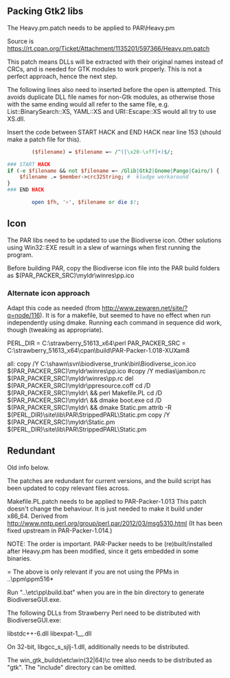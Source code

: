 ## Packing Gtk2 libs ##

The Heavy.pm.patch needs to be applied to PAR\Heavy.pm

Source is https://rt.cpan.org/Ticket/Attachment/1135201/597366/Heavy.pm.patch

This patch means DLLs will be extracted with their original names instead of CRCs,
and is needed for GTK modules to work properly.  This is not a perfect approach,
hence the next step. 

The following lines also need to inserted before the open is attempted.
This avoids duplicate DLL file names for non-Gtk modules, as otherwise those
with the same ending would all refer to the same file,
e.g. List::BinarySearch::XS, YAML::XS and URI::Escape::XS would
all try to use XS.dll.

Insert the code between START HACK and END HACK near line 153
 (should make a patch file for this).

```perl
        ($filename) = $filename =~ /^([\x20-\xff]+)$/;

### START HACK 
if (-e $filename && not $filename =~ /Glib|Gtk2|Gnome|Pango|Cairo/) {
    $filename .= $member->crc32String; #  kludge workaround
}
### END HACK

        open $fh, '>', $filename or die $!;
```

## Icon ##

The PAR libs need to be updated to use the Biodiverse icon.
Other solutions using Win32::EXE result in a slew of warnings
when first running the program.

Before building PAR, copy the Biodiverse icon file into the PAR build folders 
as $(PAR_PACKER_SRC)\myldr\winres\pp.ico


### Alternate icon approach ###

Adapt this code as needed (from http://www.zewaren.net/site/?q=node/116).
It is for a makefile, but seemed to have no effect when run independently using dmake.
Running each command in sequence did work, though (tweaking as appropriate).


PERL_DIR = C:\strawberry_51613_x64\perl
PAR_PACKER_SRC = C:\strawberry_51613_x64\cpan\build\PAR-Packer-1.018-XUXam8

all:
    copy /Y C:\shawn\svn\biodiverse_trunk\bin\Biodiverse_icon.ico $(PAR_PACKER_SRC)\myldr\winres\pp.ico
    #copy /Y medias\jambon.rc $(PAR_PACKER_SRC)\myldr\winres\pp.rc
    del $(PAR_PACKER_SRC)\myldr\ppresource.coff
    cd /D $(PAR_PACKER_SRC)\myldr\ && perl Makefile.PL
    cd /D $(PAR_PACKER_SRC)\myldr\ && dmake boot.exe
    cd /D $(PAR_PACKER_SRC)\myldr\ && dmake Static.pm
    attrib -R $(PERL_DIR)\site\lib\PAR\StrippedPARL\Static.pm
    copy /Y $(PAR_PACKER_SRC)\myldr\Static.pm $(PERL_DIR)\site\lib\PAR\StrippedPARL\Static.pm
    


## Redundant ##

Old info below.

The patches are redundant for current versions, and the build script has been updated to copy relevant files across.  


Makefile.PL.patch needs to be applied to PAR-Packer-1.013
This patch doesn't change the behaviour. It is just needed to make it build
under x86_64.
Derived from http://www.nntp.perl.org/group/perl.par/2012/03/msg5310.html
(It has been fixed upstream in PAR-Packer-1.014.)

NOTE: The order is important. PAR-Packer needs to be (re)built/installed
      after Heavy.pm has been modified, since it gets embedded in some
      binaries.

= The above is only relevant if you are not using the PPMs in ..\ppm\ppm516*

Run "..\etc\pp\build.bat" when you are in the bin directory to generate
BiodiverseGUI.exe.

The following DLLs from Strawberry Perl need
to be distributed with BiodiverseGUI.exe:

libstdc++-6.dll
libexpat-1__.dll

On 32-bit, libgcc_s_sjlj-1.dll, additionally needs to be distributed.

The win_gtk_builds\etc\win(32|64)\c tree also needs to be distributed as
"gtk".
The "include" directory can be omitted.